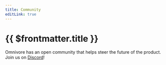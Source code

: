 ```yaml
---
title: Community
editLink: true
---
```


# {{ $frontmatter.title }}

Omnivore has an open community that helps steer the future of the product. Join us on [Discord](https://discord.gg/h2z5rppzz9)!
